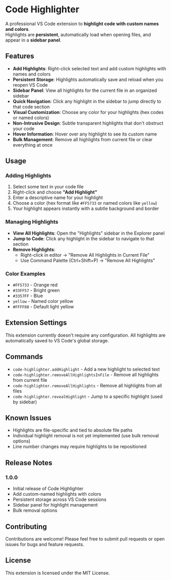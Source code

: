 # Code Highlighter

A professional VS Code extension to **highlight code with custom names and colors**.  
Highlights are **persistent**, automatically load when opening files, and appear in a **sidebar panel**.

## Features

- **Add Highlights**: Right-click selected text and add custom highlights with names and colors
- **Persistent Storage**: Highlights automatically save and reload when you reopen VS Code
- **Sidebar Panel**: View all highlights for the current file in an organized sidebar
- **Quick Navigation**: Click any highlight in the sidebar to jump directly to that code section
- **Visual Customization**: Choose any color for your highlights (hex codes or named colors)
- **Non-Intrusive Design**: Subtle transparent highlights that don't obstruct your code
- **Hover Information**: Hover over any highlight to see its custom name
- **Bulk Management**: Remove all highlights from current file or clear everything at once

## Usage

### Adding Highlights
1. Select some text in your code file
2. Right-click and choose **"Add Highlight"**
3. Enter a descriptive name for your highlight
4. Choose a color (hex format like `#FF5733` or named colors like `yellow`)
5. Your highlight appears instantly with a subtle background and border

### Managing Highlights
- **View All Highlights**: Open the "Highlights" sidebar in the Explorer panel
- **Jump to Code**: Click any highlight in the sidebar to navigate to that section
- **Remove Highlights**: 
  - Right-click in editor → "Remove All Highlights in Current File"
  - Use Command Palette (Ctrl+Shift+P) → "Remove All Highlights"

### Color Examples
- `#FF5733` - Orange red
- `#33FF57` - Bright green  
- `#3357FF` - Blue
- `yellow` - Named color yellow
- `#FFFF88` - Default light yellow

## Extension Settings

This extension currently doesn't require any configuration. All highlights are automatically saved to VS Code's global storage.

## Commands

- `code-highlighter.addHighlight` - Add a new highlight to selected text
- `code-highlighter.removeAllHighlightsInFile` - Remove all highlights from current file
- `code-highlighter.removeAllHighlights` - Remove all highlights from all files
- `code-highlighter.revealHighlight` - Jump to a specific highlight (used by sidebar)

## Known Issues

- Highlights are file-specific and tied to absolute file paths
- Individual highlight removal is not yet implemented (use bulk removal options)
- Line number changes may require highlights to be repositioned

## Release Notes

### 1.0.0
- Initial release of Code Highlighter
- Add custom-named highlights with colors
- Persistent storage across VS Code sessions
- Sidebar panel for highlight management
- Bulk removal options

## Contributing

Contributions are welcome! Please feel free to submit pull requests or open issues for bugs and feature requests.

## License

This extension is licensed under the MIT License.